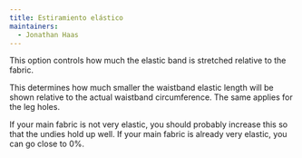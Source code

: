 ```yaml
---
title: Estiramiento elástico
maintainers:
  - Jonathan Haas
---
```


This option controls how much the elastic band is stretched relative to the fabric.

This determines how much smaller the waistband elastic length will be shown relative to the actual waistband circumference.
The same applies for the leg holes.

If your main fabric is not very elastic, you should probably increase this so that the undies hold up well.
If your main fabric is already very elastic, you can go close to 0%.
